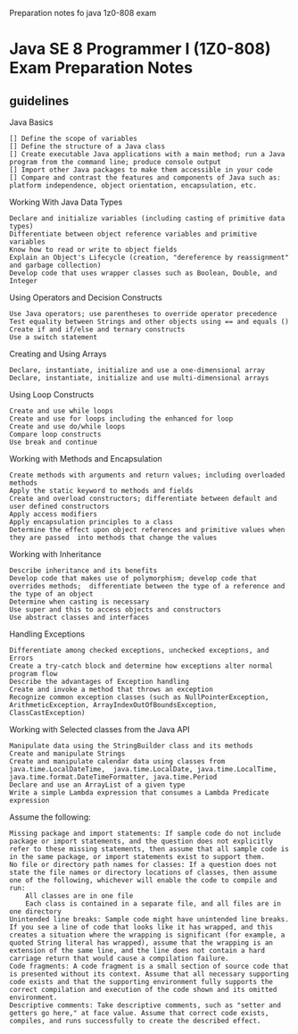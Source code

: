 Preparation notes fo java 1z0-808 exam

# Java SE 8 Programmer I (1Z0-808) Exam Preparation Notes
## guidelines
Java Basics 

    [] Define the scope of variables 
    [] Define the structure of a Java class
    [] Create executable Java applications with a main method; run a Java program from the command line; produce console output
    [] Import other Java packages to make them accessible in your code
    [] Compare and contrast the features and components of Java such as: platform independence, object orientation, encapsulation, etc.

Working With Java Data Types 

    Declare and initialize variables (including casting of primitive data types)
    Differentiate between object reference variables and primitive variables
    Know how to read or write to object fields
    Explain an Object's Lifecycle (creation, "dereference by reassignment" and garbage collection)
    Develop code that uses wrapper classes such as Boolean, Double, and Integer  

Using Operators and Decision Constructs 

    Use Java operators; use parentheses to override operator precedence
    Test equality between Strings and other objects using == and equals ()
    Create if and if/else and ternary constructs 
    Use a switch statement 

Creating and Using Arrays 

    Declare, instantiate, initialize and use a one-dimensional array
    Declare, instantiate, initialize and use multi-dimensional arrays

Using Loop Constructs 

    Create and use while loops
    Create and use for loops including the enhanced for loop
    Create and use do/while loops
    Compare loop constructs
    Use break and continue  

Working with Methods and Encapsulation 

    Create methods with arguments and return values; including overloaded methods
    Apply the static keyword to methods and fields  
    Create and overload constructors; differentiate between default and user defined constructors
    Apply access modifiers
    Apply encapsulation principles to a class
    Determine the effect upon object references and primitive values when they are passed  into methods that change the values

Working with Inheritance 

    Describe inheritance and its benefits
    Develop code that makes use of polymorphism; develop code that overrides methods;  differentiate between the type of a reference and the type of an object
    Determine when casting is necessary
    Use super and this to access objects and constructors
    Use abstract classes and interfaces

Handling Exceptions 

    Differentiate among checked exceptions, unchecked exceptions, and Errors
    Create a try-catch block and determine how exceptions alter normal program flow
    Describe the advantages of Exception handling 
    Create and invoke a method that throws an exception
    Recognize common exception classes (such as NullPointerException, ArithmeticException, ArrayIndexOutOfBoundsException, ClassCastException)

Working with Selected classes from the Java API 

    Manipulate data using the StringBuilder class and its methods
    Create and manipulate Strings
    Create and manipulate calendar data using classes from java.time.LocalDateTime,  java.time.LocalDate, java.time.LocalTime, java.time.format.DateTimeFormatter, java.time.Period
    Declare and use an ArrayList of a given type 
    Write a simple Lambda expression that consumes a Lambda Predicate expression

Assume the following:

    Missing package and import statements: If sample code do not include package or import statements, and the question does not explicitly refer to these missing statements, then assume that all sample code is in the same package, or import statements exist to support them.
    No file or directory path names for classes: If a question does not state the file names or directory locations of classes, then assume one of the following, whichever will enable the code to compile and run:
        All classes are in one file
        Each class is contained in a separate file, and all files are in one directory
    Unintended line breaks: Sample code might have unintended line breaks. If you see a line of code that looks like it has wrapped, and this creates a situation where the wrapping is significant (for example, a quoted String literal has wrapped), assume that the wrapping is an extension of the same line, and the line does not contain a hard carriage return that would cause a compilation failure.
    Code fragments: A code fragment is a small section of source code that is presented without its context. Assume that all necessary supporting code exists and that the supporting environment fully supports the correct compilation and execution of the code shown and its omitted environment.
    Descriptive comments: Take descriptive comments, such as "setter and getters go here," at face value. Assume that correct code exists, compiles, and runs successfully to create the described effect.
